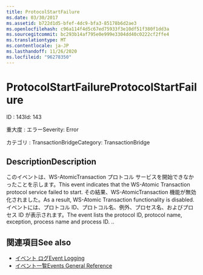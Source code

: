 ```yaml
---
title: ProtocolStartFailure
ms.date: 03/30/2017
ms.assetid: b722d1d5-bfef-4dc9-bfa3-85178b6d2ae3
ms.openlocfilehash: c96a114f4d5c67ed75933f3e10df51f380f1dd3a
ms.sourcegitcommit: bc293b14af795e0e999e3304dd40c0222cf2ffe4
ms.translationtype: MT
ms.contentlocale: ja-JP
ms.lasthandoff: 11/26/2020
ms.locfileid: "96278350"
---
```

# <a name="protocolstartfailure"></a><span data-ttu-id="448eb-102">ProtocolStartFailure</span><span class="sxs-lookup"><span data-stu-id="448eb-102">ProtocolStartFailure</span></span>

<span data-ttu-id="448eb-103">ID : 143</span><span class="sxs-lookup"><span data-stu-id="448eb-103">Id: 143</span></span>  
  
 <span data-ttu-id="448eb-104">重大度 : エラー</span><span class="sxs-lookup"><span data-stu-id="448eb-104">Severity: Error</span></span>  
  
 <span data-ttu-id="448eb-105">カテゴリ : TransactionBridge</span><span class="sxs-lookup"><span data-stu-id="448eb-105">Category: TransactionBridge</span></span>  
  
## <a name="description"></a><span data-ttu-id="448eb-106">Description</span><span class="sxs-lookup"><span data-stu-id="448eb-106">Description</span></span>  

 <span data-ttu-id="448eb-107">このイベントは、WS-AtomicTransaction プロトコル サービスを開始できなかったことを示します。</span><span class="sxs-lookup"><span data-stu-id="448eb-107">This event indicates that the WS-Atomic Transaction protocol service failed to start.</span></span> <span data-ttu-id="448eb-108">その結果、WS-AtomicTransaction 機能が無効化されました。</span><span class="sxs-lookup"><span data-stu-id="448eb-108">As a result, WS-Atomic Transaction functionality is disabled.</span></span> <span data-ttu-id="448eb-109">イベントには、プロトコル ID、プロトコル名、例外、プロセス名、およびプロセス ID が表示されます。</span><span class="sxs-lookup"><span data-stu-id="448eb-109">The event lists the protocol ID, protocol name, exception, process name and process ID.</span></span> <span data-ttu-id="448eb-110">.</span><span class="sxs-lookup"><span data-stu-id="448eb-110">.</span></span>  
  
## <a name="see-also"></a><span data-ttu-id="448eb-111">関連項目</span><span class="sxs-lookup"><span data-stu-id="448eb-111">See also</span></span>

- [<span data-ttu-id="448eb-112">イベント ログ</span><span class="sxs-lookup"><span data-stu-id="448eb-112">Event Logging</span></span>](index.md)
- [<span data-ttu-id="448eb-113">イベント一覧</span><span class="sxs-lookup"><span data-stu-id="448eb-113">Events General Reference</span></span>](events-general-reference.md)
